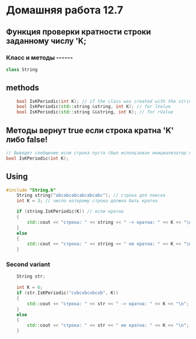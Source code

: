 # Домашняя работа 12.7

## Функция проверки кратности строки заданному числу 'K;

### Класс и методы ------

```C++
class String
```
## methods
```C++
    bool IsKPeriodic(int K); // if the class was created with the string
    bool IsKPeriodic(std::string &string, int K); // for lValue
    bool IsKPeriodic(std::string &&string, int K); // for rValue
```
## Методы вернут true если строка кратна 'K' либо false!
```C++
// Выведет сообщение если строка пуста (был использован инициализатор по умолчанию)!! и предлоджит воспользоваться другим методом
bool IsKPeriodic(int K); 
```

## Using
```C++
#include "String.h"
    String string("abcabcabcabcabcabc"); // строка для поиска
    int K = 3; // число которому строка должна быть кратна

    if (string.IsKPeriodic(K)) // если кратна
    {
        std::cout << "строка: " << string << " -> кратна: " << K << "\n";
    }
    else
    {
        std::cout << "строка: " << string << " не кратна: " << K << "\n";
    }
```
### Second variant
```C++
    String str;
   
    int K = 6;
    if (str.IsKPeriodic("cvbcvbcvbcvb", K))
    {
        std::cout << "строка: " << str << " -> кратна: " << K << "\n";
    }
    else
    {
        std::cout << "строка: " << str << " не кратна: " << K << "\n";
    }
```